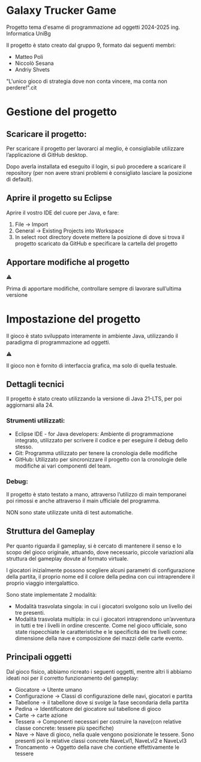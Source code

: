 # Galaxy Trucker Game
Progetto tema d'esame di programmazione ad oggetti 2024-2025 ing. Informatica UniBg

Il progetto è stato creato dal gruppo 9, formato dai seguenti membri:
- Matteo Poli
- Niccolò Sesana
- Andriy Shvets 

"L'unico gioco di strategia dove non conta vincere, ma conta non perdere!".cit

# Gestione del progetto

## Scaricare il progetto:

Per scaricare il progetto per lavorarci al meglio, è consigliabile utilizzare l’applicazione di GitHub desktop. 

Dopo averla installata ed eseguito il login, si può procedere a scaricare il repository (per non avere strani problemi è consigliato lasciare la posizione di default).

## Aprire il progetto su Eclipse

Aprire il vostro IDE del cuore per Java, e fare:

1. File → Import
2. General → Existing Projects into Workspace
3. In select root directory dovete mettere la posizione di dove si trova il progetto scaricato da GitHub e specificare la cartella del progetto

## Apportare modifiche al progetto

<aside>
⚠️

Prima di apportare modifiche, controllare sempre di lavorare sull’ultima versione

</aside>


# Impostazione del progetto

Il gioco è stato sviluppato interamente in ambiente Java, utilizzando il paradigma di programmazione ad oggetti.

<aside> ⚠️

Il gioco non è fornito di interfaccia grafica, ma solo di quella testuale.

</aside>

## Dettagli tecnici

Il progetto è stato creato utilizzando la versione di Java 21-LTS, per poi aggiornarsi alla 24.

### Strumenti utilizzati:

- Eclipse IDE - for Java developers: Ambiente di programmazione integrato, utilizzato per scrivere il codice e per eseguire il debug dello stesso.
- Git: Programma utilizzato per tenere la cronologia delle modifiche
- GitHub: Utilizzato per sincronizzare il progetto con la cronologie delle modifiche ai vari componenti del team.

### Debug:

Il progetto è stato testato a mano, attraverso l’utilizzo di main temporanei poi rimossi e anche attraverso il main ufficiale del programma.

NON sono state utilizzate unità di test automatiche.

## Struttura del Gameplay

Per quanto riguarda il gameplay, si è cercato di mantenere il senso e lo scopo del gioco originale, attuando, dove necessario, piccole variazioni alla struttura del gameplay dovute al formato virtuale.

I giocatori inizialmente possono scegliere alcuni parametri di configurazione della partita, il proprio nome ed il colore della pedina con cui intraprendere il proprio viaggio intergalattico. 

Sono state implementate 2 modalità:
- Modalità trasvolata singola: in cui i giocatori svolgono solo un livello dei tre presenti.
- Modalità trasvolata multipla: in cui i giocatori intraprendono un’avventura in tutti e tre i livelli in ordine crescente.
Come nel gioco ufficiale, sono state rispecchiate le caratteristiche e le specificità dei tre livelli come: dimensione della nave e composizione dei mazzi delle carte evento.

## Principali oggetti

Dal gioco fisico, abbiamo ricreato i seguenti oggetti, mentre altri li abbiamo ideati noi per il corretto funzionamento del gameplay:

- Giocatore -> Utente umano
- Configurazione -> Classi di configurazione delle navi, giocatori e partita
- Tabellone → il tabellone dove si svolge la fase secondaria della partita
- Pedina → Identificatore del giocatore sul tabellone di gioco
- Carte → carte azione
- Tessera → Componenti necessari per costruire la nave(con relative classe concrete: tessere più specifiche)
- Nave → Nave di gioco, nella quale vengono posizionate le tessere. Sono presenti poi le relative classi concrete NaveLvl1, NaveLvl2 e NaveLvl3
- Troncamento → Oggetto della nave che contiene effettivamente le tessere
